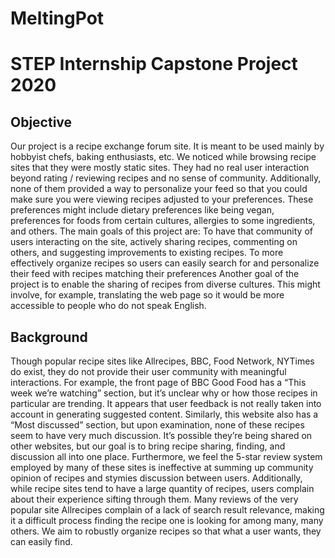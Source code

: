 # MeltingPot
# STEP Internship Capstone Project 2020

## Objective
Our project is a recipe exchange forum site. It is meant to be used mainly by hobbyist chefs, baking enthusiasts, etc. We noticed while browsing recipe sites that they were mostly static sites. They had no real user interaction beyond rating / reviewing recipes and no sense of community. Additionally, none of them provided a way to personalize your feed so that you could make sure you were viewing recipes adjusted to your preferences. These preferences might include dietary preferences like being vegan, preferences for foods from certain cultures, allergies to some ingredients, and others.
	The main goals of this project are:
 To have that community of users interacting on the site, actively sharing recipes, commenting on others, and suggesting improvements to existing recipes. 
To more effectively organize recipes so users can easily search for and personalize their feed with recipes matching their preferences
Another goal of the project is to enable the sharing of recipes from diverse cultures. This might involve, for example, translating the web page so it would be more accessible to people who do not speak English.

## Background
Though popular recipe sites like Allrecipes, BBC, Food Network, NYTimes do exist, they do not provide their user community with meaningful interactions. For example, the front page of BBC Good Food has a “This week we’re watching” section, but it’s unclear why or how those recipes in particular are trending. It appears that user feedback is not really taken into account in generating suggested content. Similarly, this website also has a “Most discussed” section, but upon examination, none of these recipes seem to have very much discussion. It’s possible they’re being shared on other websites, but our goal is to bring recipe sharing, finding, and discussion all into one place. Furthermore, we feel the 5-star review system employed by many of these sites is ineffective at summing up community opinion of recipes and stymies discussion between users.
Additionally, while recipe sites tend to have a large quantity of recipes, users complain about their experience sifting through them. Many reviews of the very popular site Allrecipes complain of a lack of search result relevance, making it a difficult process finding the recipe one is looking for among many, many others. We aim to robustly organize recipes so that what a user wants, they can easily find.


